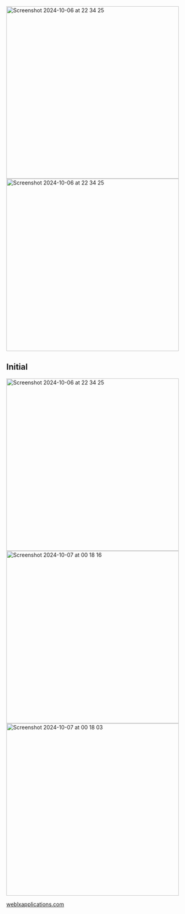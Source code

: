 
<img height="453" alt="Screenshot 2024-10-06 at 22 34 25" src="https://github.com/user-attachments/assets/2236fd22-3e7c-4fdf-b8d3-5d42038245b0">
<img height="453" alt="Screenshot 2024-10-06 at 22 34 25" src="https://github.com/user-attachments/assets/c285d63b-624c-4fbc-bd3a-ffaeab7e79a0">

## Initial
<img height="453" alt="Screenshot 2024-10-06 at 22 34 25" src="https://github.com/user-attachments/assets/0a72c4dc-2bc4-4d0d-b1ff-3ac129c039ea">
<img height="453" alt="Screenshot 2024-10-07 at 00 18 16" src="https://github.com/user-attachments/assets/94ed0e7f-5bc0-40e6-bb75-1a7fa777d7ce">
<img height="453" alt="Screenshot 2024-10-07 at 00 18 03" src="https://github.com/user-attachments/assets/7c5abba2-469a-4bb5-8f8e-d47bff79dd84">


<a href="https://weblxapplications.com/">weblxapplications.com</a>
